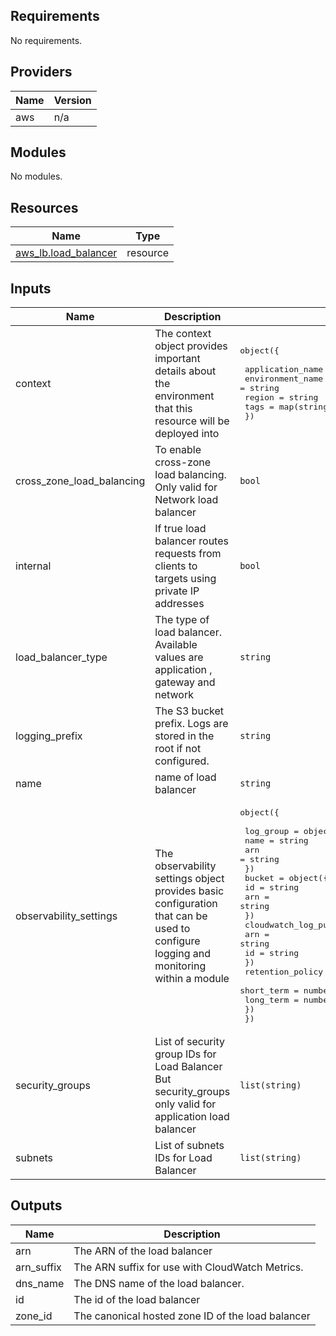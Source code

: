[comment]: # (BEGIN_TF_DOCS)

## Requirements

No requirements.

## Providers

| Name | Version |
|------|---------|
| aws | n/a |

## Modules

No modules.

## Resources

| Name | Type |
|------|------|
| [aws_lb.load_balancer](https://registry.terraform.io/providers/hashicorp/aws/latest/docs/resources/lb) | resource |

## Inputs

| Name | Description | Type | Default | Required |
|------|-------------|------|---------|:--------:|
| context | The context object provides important details about the environment that this resource will be deployed into | <pre>object({<br><br>    application_name = string<br>    environment_name = string<br>    region           = string<br>    tags             = map(string)<br>  })</pre> | n/a | yes |
| cross\_zone\_load\_balancing | To enable cross-zone load balancing. Only valid for Network load balancer | `bool` | `false` | no |
| internal | If true load balancer routes requests from clients to targets using private IP addresses | `bool` | `false` | no |
| load\_balancer\_type | The type of load balancer. Available values are application , gateway and network | `string` | n/a | yes |
| logging\_prefix | The S3 bucket prefix. Logs are stored in the root if not configured. | `string` | `null` | no |
| name | name of load balancer | `string` | n/a | yes |
| observability\_settings | The observability settings object provides basic configuration that can be used to configure logging and monitoring within a module | <pre>object({<br><br>    log_group = object({<br>      name = string<br>      arn  = string<br>    })<br>    bucket = object({<br>      id  = string<br>      arn = string<br>    })<br>    cloudwatch_log_publisher_policy = object({<br>      arn = string<br>      id  = string<br>    })<br>    retention_policy = object({<br>      short_term = number<br>      long_term  = number<br>    })<br>  })</pre> | n/a | yes |
| security\_groups | List of security group IDs for Load Balancer But security\_groups only valid for application load balancer | `list(string)` | `null` | no |
| subnets | List of subnets IDs for Load Balancer | `list(string)` | n/a | yes |

## Outputs

| Name | Description |
|------|-------------|
| arn | The ARN of the load balancer |
| arn\_suffix | The ARN suffix for use with CloudWatch Metrics. |
| dns\_name | The DNS name of the load balancer. |
| id | The id of the load balancer |
| zone\_id | The canonical hosted zone ID of the load balancer |

[comment]: # (END_TF_DOCS)